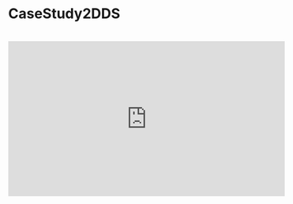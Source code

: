 # CaseStudy2DDS

# <iframe width="560" height="315" src="https://www.youtube.com/embed/PwKmUaIO3gA" title="YouTube video player" frameborder="0" allow="accelerometer; autoplay; clipboard-write; encrypted-media; gyroscope; picture-in-picture" allowfullscreen></iframe>
